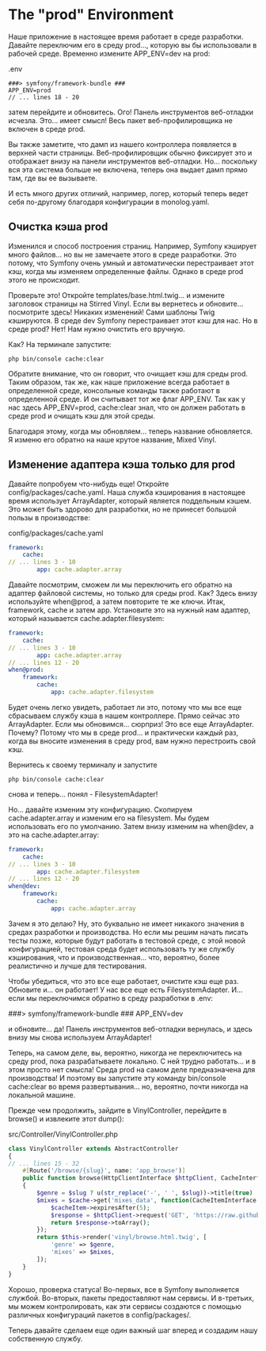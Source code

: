# The "prod" Environment

Наше приложение в настоящее время работает в среде разработки. Давайте переключим его в среду prod..., которую вы бы использовали в рабочей среде. Временно измените APP_ENV=dev на prod:

.env

```
###> symfony/framework-bundle ###
APP_ENV=prod
// ... lines 18 - 20
```

затем перейдите и обновитесь. Ого! Панель инструментов веб-отладки исчезла. Это... имеет смысл! Весь пакет веб-профилировщика не включен в среде prod.

Вы также заметите, что дамп из нашего контроллера появляется в верхней части страницы. Веб-профилировщик обычно фиксирует это и отображает внизу на панели инструментов веб-отладки. Но... поскольку вся эта система больше не включена, теперь она выдает дамп прямо там, где вы ее вызываете.

И есть много других отличий, например, логер, который теперь ведет себя по-другому благодаря конфигурации в monolog.yaml.

## Очистка кэша prod

Изменился и способ построения страниц. Например, Symfony кэширует много файлов... но вы не замечаете этого в среде разработки. Это потому, что Symfony очень умный и автоматически перестраивает этот кэш, когда мы изменяем определенные файлы. Однако в среде prod этого не происходит.

Проверьте это! Откройте templates/base.html.twig... и измените заголовок страницы на Stirred Vinyl. Если вы вернетесь и обновите... посмотрите здесь! Никаких изменений! Сами шаблоны Twig кэшируются. В среде dev Symfony перестраивает этот кэш для нас. Но в среде prod? Нет! Нам нужно очистить его вручную.

Как? На терминале запустите:

```
php bin/console cache:clear
```

Обратите внимание, что он говорит, что очищает кэш для среды prod. Таким образом, так же, как наше приложение всегда работает в определенной среде, консольные команды также работают в определенной среде. И он считывает тот же флаг APP_ENV. Так как у нас здесь APP_ENV=prod, cache:clear знал, что он должен работать в среде prod и очищать кэш для этой среды.

Благодаря этому, когда мы обновляем... теперь название обновляется. Я изменю его обратно на наше крутое название, Mixed Vinyl.

## Изменение адаптера кэша только для prod

Давайте попробуем что-нибудь еще! Откройте config/packages/cache.yaml. Наша служба кэширования в настоящее время использует ArrayAdapter, который является поддельным кэшем. Это может быть здорово для разработки, но не принесет большой пользы в производстве:

config/packages/cache.yaml

```yaml
framework:
    cache:
// ... lines 3 - 10
        app: cache.adapter.array
```

Давайте посмотрим, сможем ли мы переключить его обратно на адаптер файловой системы, но только для среды prod. Как? Здесь внизу используйте when@prod, а затем повторите те же ключи. Итак, framework, cache и затем app. Установите это на нужный нам адаптер, который называется cache.adapter.filesystem:

```yaml
framework:
    cache:
// ... lines 3 - 10
        app: cache.adapter.array
// ... lines 12 - 20
when@prod:
    framework:
        cache:
            app: cache.adapter.filesystem
```

Будет очень легко увидеть, работает ли это, потому что мы все еще сбрасываем службу кэша в нашем контроллере. Прямо сейчас это ArrayAdapter. Если мы обновимся... сюрприз! Это все еще ArrayAdapter. Почему? Потому что мы в среде prod... и практически каждый раз, когда вы вносите изменения в среду prod, вам нужно перестроить свой кэш.

Вернитесь к своему терминалу и запустите

```
php bin/console cache:clear
```

снова и теперь... понял - FilesystemAdapter!

Но... давайте изменим эту конфигурацию. Скопируем cache.adapter.array и изменим его на filesystem. Мы будем использовать его по умолчанию. Затем внизу изменим на when@dev, а это на cache.adapter.array:

```yaml
framework:
    cache:
// ... lines 3 - 10
        app: cache.adapter.filesystem
// ... lines 12 - 20
when@dev:
    framework:
        cache:
            app: cache.adapter.array
```

Зачем я это делаю? Ну, это буквально не имеет никакого значения в средах разработки и производства. Но если мы решим начать писать тесты позже, которые будут работать в тестовой среде, с этой новой конфигурацией, тестовая среда будет использовать ту же службу кэширования, что и производственная... что, вероятно, более реалистично и лучше для тестирования.

Чтобы убедиться, что это все еще работает, очистите кэш еще раз. Обновите и... он работает! У нас все еще есть FilesystemAdapter. И... если мы переключимся обратно в среду разработки в .env:

###> symfony/framework-bundle ###
APP_ENV=dev

и обновите... да! Панель инструментов веб-отладки вернулась, и здесь внизу мы снова используем ArrayAdapter!

Теперь, на самом деле, вы, вероятно, никогда не переключитесь на среду prod, пока разрабатываете локально. С ней трудно работать... и в этом просто нет смысла! Среда prod на самом деле предназначена для производства! И поэтому вы запустите эту команду bin/console cache:clear во время развертывания... но, вероятно, почти никогда на локальной машине.

Прежде чем продолжить, зайдите в VinylController, перейдите в browse() и извлеките этот dump():

src/Controller/VinylController.php

```php
class VinylController extends AbstractController
{
// ... lines 15 - 32
    #[Route('/browse/{slug}', name: 'app_browse')]
    public function browse(HttpClientInterface $httpClient, CacheInterface $cache, string $slug = null): Response
    {
        $genre = $slug ? u(str_replace('-', ' ', $slug))->title(true) : null;
        $mixes = $cache->get('mixes_data', function(CacheItemInterface $cacheItem) use ($httpClient) {
            $cacheItem->expiresAfter(5);
            $response = $httpClient->request('GET', 'https://raw.githubusercontent.com/SymfonyCasts/vinyl-mixes/main/mixes.json');
            return $response->toArray();
        });
        return $this->render('vinyl/browse.html.twig', [
            'genre' => $genre,
            'mixes' => $mixes,
        ]);
    }
}
```

Хорошо, проверка статуса! Во-первых, все в Symfony выполняется службой. Во-вторых, пакеты предоставляют нам сервисы. И в-третьих, мы можем контролировать, как эти сервисы создаются с помощью различных конфигураций пакетов в config/packages/.

Теперь давайте сделаем еще один важный шаг вперед и создадим нашу собственную службу.
